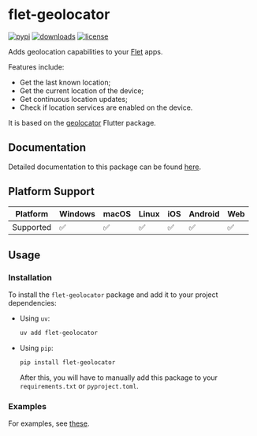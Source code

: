 # flet-geolocator

[![pypi](https://img.shields.io/pypi/v/flet-geolocator.svg)](https://pypi.python.org/pypi/flet-geolocator)
[![downloads](https://static.pepy.tech/badge/flet-geolocator/month)](https://pepy.tech/project/flet-geolocator)
[![license](https://img.shields.io/badge/License-Apache_2.0-green.svg)](https://github.com/flet-dev/flet/blob/main/sdk/python/packages/flet-geolocator/LICENSE)

Adds geolocation capabilities to your [Flet](https://flet.dev) apps.

Features include:
- Get the last known location;
- Get the current location of the device;
- Get continuous location updates;
- Check if location services are enabled on the device.

It is based on the [geolocator](https://pub.dev/packages/geolocator) Flutter package.

## Documentation

Detailed documentation to this package can be found [here](https://docs.flet.dev/geolocator/).

## Platform Support

| Platform | Windows | macOS | Linux | iOS | Android | Web |
|----------|---------|-------|-------|-----|---------|-----|
| Supported|    ✅    |   ✅   |   ✅   |  ✅  |    ✅    |  ✅  |

## Usage

### Installation

To install the `flet-geolocator` package and add it to your project dependencies:

- Using `uv`:
    ```bash
    uv add flet-geolocator
    ```

- Using `pip`:
    ```bash
    pip install flet-geolocator
    ```
    After this, you will have to manually add this package to your `requirements.txt` or `pyproject.toml`.

### Examples

For examples, see [these](https://github.com/flet-dev/flet/tree/main/examples/controls/geolocator).
